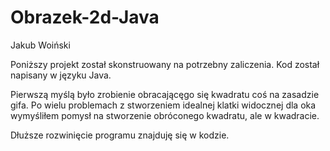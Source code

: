 # Obrazek-2d-Java

Jakub Woiński

Poniższy projekt został skonstruowany na potrzebny zaliczenia. Kod został napisany w języku Java.

Pierwszą myślą było zrobienie obracającęgo się kwadratu coś na zasadzie gifa. Po wielu problemach z stworzeniem idealnej klatki widocznej dla oka wymyśliłem pomysł na stworzenie obróconego kwadratu, ale w kwadracie.

Dłuższe rozwinięcie programu znajduję się w kodzie.

